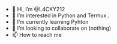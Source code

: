 - 👋 Hi, I’m @L4CKY212
- 👀 I’m interested in Python and Termux..
- 🌱 I’m currently learning Pyhton
- 💞️ I’m looking to collaborate on (nothing)
- 📫 How to reach me 

<!---
L4CKY212/L4CKY212 is a ✨ special ✨ repository because its `README.md` (this file) appears on your GitHub profile.
You can click the Preview link to take a look at your changes.
--->
